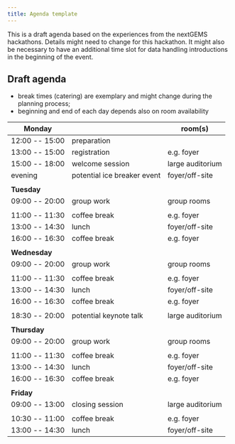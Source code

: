 ```yaml
---
title: Agenda template
---
```



This is a draft agenda based on the experiences from the nextGEMS hackathons. Details might need to change for this hackathon. It might also be necessary to have an additional time slot for data handling introductions in the beginning of the event. 


## Draft agenda
- break times (catering) are exemplary and might change during the planning process; 
- beginning and end of each day depends also on room availability

| Monday |  | room(s) |
| -------- | -------- | --- |
| 12:00 -- 15:00 | preparation     | 
| 13:00 -- 15:00 | registration | e.g. foyer |
| 15:00 -- 18:00 | welcome session | large auditorium |
| evening | potential ice breaker event | foyer/off-site |
| | | |
| **Tuesday** |  |  |
| 09:00 -- 20:00 | group work   | group rooms |
| | | |
| 11:00 -- 11:30 | coffee break | e.g. foyer |
| 13:00 -- 14:30 | lunch | foyer/off-site |
| 16:00 -- 16:30 | coffee break | e.g. foyer |
| | | |
| **Wednesday** |  |  |
| 09:00 -- 20:00 | group work   |  group rooms |
| | | |
| 11:00 -- 11:30 | coffee break | e.g. foyer |
| 13:00 -- 14:30 | lunch | foyer/off-site |
| 16:00 -- 16:30 | coffee break | e.g. foyer |
| | |
| 18:30 -- 20:00 | potential keynote talk | large auditorium |
| | | |
| **Thursday** |  |  |
| 09:00 -- 20:00 | group work   | group rooms |
| | | |
| 11:00 -- 11:30 | coffee break | e.g. foyer |
| 13:00 -- 14:30 | lunch | foyer/off-site |
| 16:00 -- 16:30 | coffee break | e.g. foyer |
| | | |
| **Friday** |  |  |
| 09:00 -- 13:00 | closing session   | large auditorium |
| | | |
| 10:30 -- 11:00 | coffee break | e.g. foyer |
| 13:00 -- 14:30 | lunch | foyer/off-site |


